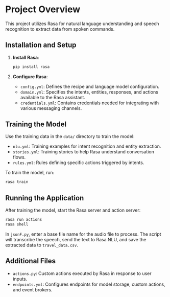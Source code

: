 
# Project Overview
This project utilizes Rasa for natural language understanding and speech recognition to extract data from spoken commands.

## Installation and Setup
1. **Install Rasa**:
   ```bash
   pip install rasa
   ```

2. **Configure Rasa**:
   - `config.yml`: Defines the recipe and language model configuration.
   - `domain.yml`: Specifies the intents, entities, responses, and actions available to the Rasa assistant.
   - `credentials.yml`: Contains credentials needed for integrating with various messaging channels.

## Training the Model
Use the training data in the `data/` directory to train the model:
- `nlu.yml`: Training examples for intent recognition and entity extraction.
- `stories.yml`: Training stories to help Rasa understand conversation flows.
- `rules.yml`: Rules defining specific actions triggered by intents.

To train the model, run:
```bash
rasa train
```

## Running the Application
After training the model, start the Rasa server and action server:
```bash
rasa run actions
rasa shell
```
In `jsonF.py`, enter a base file name for the audio file to process. The script will transcribe the speech, send the text to Rasa NLU, and save the extracted data to `travel_data.csv`.

## Additional Files
- `actions.py`: Custom actions executed by Rasa in response to user inputs.
- `endpoints.yml`: Configures endpoints for model storage, custom actions, and event brokers.
